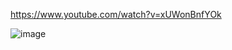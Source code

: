 https://www.youtube.com/watch?v=xUWonBnfYOk

![image](https://github.com/user-attachments/assets/ecbb43e5-5854-451c-b60e-e773a30aed2c)
